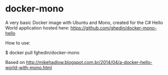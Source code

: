 docker-mono
===========

A very basic Docker image with Ubuntu and Mono, created for the C# Hello World application hosted here: https://github.com/ghedin/docker-mono-hello

How to use:

$ docker pull fghedin/docker-mono
 

Based on http://mikehadlow.blogspot.com.br/2014/04/a-docker-hello-world-with-mono.html
